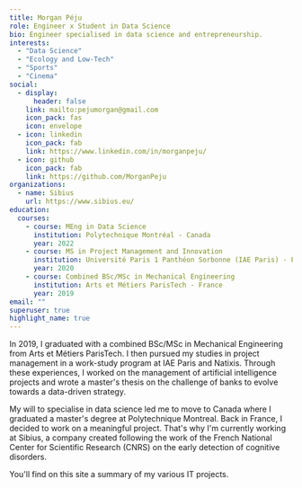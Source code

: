 ```yaml
---
title: Morgan Péju
role: Engineer x Student in Data Science
bio: Engineer specialised in data science and entrepreneurship.
interests:
  - "Data Science"
  - "Ecology and Low-Tech"
  - "Sports"
  - "Cinema"
social:
  - display:
      header: false
    link: mailto:pejumorgan@gmail.com
    icon_pack: fas
    icon: envelope
  - icon: linkedin
    icon_pack: fab
    link: https://www.linkedin.com/in/morganpeju/
  - icon: github
    icon_pack: fab
    link: https://github.com/MorganPeju
organizations:
  - name: Sibius
    url: https://www.sibius.eu/
education:
  courses:
    - course: MEng in Data Science
      institution: Polytechnique Montréal - Canada
      year: 2022
    - course: MS in Project Management and Innovation
      institution: Université Paris 1 Panthéon Sorbonne (IAE Paris) - France
      year: 2020
    - course: Combined BSc/MSc in Mechanical Engineering
      institution: Arts et Métiers ParisTech - France
      year: 2019
email: ""
superuser: true
highlight_name: true
---
```

In 2019, I graduated with a combined BSc/MSc in Mechanical Engineering from Arts et Métiers ParisTech. I then pursued my studies in project management in a work-study program at IAE Paris and Natixis. Through these experiences, I worked on the management of artificial intelligence projects and wrote a master's thesis on the challenge of banks to evolve towards a data-driven strategy. 

My will to specialise in data science led me to move to Canada where I graduated a master's degree at Polytechnique Montreal. Back in France, I decided to work on a meaningful project. That's why I'm currently working at Sibius, a company created following the work of the French National Center for Scientific Research (CNRS) on the early detection of cognitive disorders.

You'll find on this site a summary of my various IT projects.
